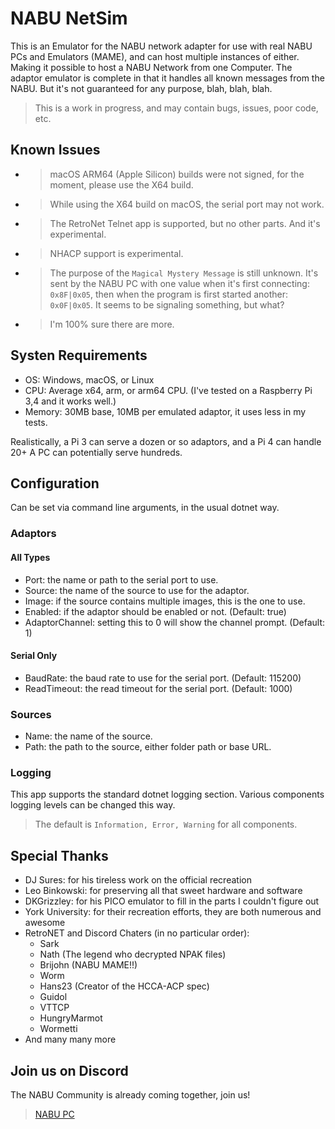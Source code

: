 ﻿# NABU NetSim

This is an Emulator for the NABU network adapter for use with real NABU PCs and Emulators (MAME),
and can host multiple instances of either. Making it possible to host a NABU Network from one
Computer. The adaptor emulator is complete in that it handles all known messages from the NABU.
But it's not guaranteed for any purpose, blah, blah, blah.

> This is a work in progress, and may contain bugs, issues, poor code, etc.

## Known Issues

- > macOS ARM64 (Apple Silicon) builds were not signed, for the moment, please use the X64 build.
- > While using the X64 build on macOS, the serial port may not work.
- > The RetroNet Telnet app is supported, but no other parts. And it's experimental.
- > NHACP support is experimental.
- > The purpose of the `Magical Mystery Message` is still unknown. It's sent by the NABU PC
  with one value when it's first connecting: `0x8F|0x05`, then when the program is
  first started another: `0x0F|0x05`. It seems to be signaling something, but what?
- > I'm 100% sure there are more.

## Systen Requirements

- OS: Windows, macOS, or Linux
- CPU: Average x64, arm, or arm64 CPU. (I've tested on a Raspberry Pi 3,4 and it works well.)
- Memory: 30MB base, 10MB per emulated adaptor, it uses less in my tests.

Realistically, a Pi 3 can serve a dozen or so adaptors, and a Pi 4 can handle 20+
A PC can potentially serve hundreds.

## Configuration

Can be set via command line arguments, in the usual dotnet way.

### Adaptors

#### All Types

- Port: the name or path to the serial port to use.
- Source: the name of the source to use for the adaptor.
- Image: if the source contains multiple images, this is the one to use.
- Enabled: if the adaptor should be enabled or not. (Default: true)
- AdaptorChannel: setting this to 0 will show the channel prompt. (Default: 1)

#### Serial Only

- BaudRate: the baud rate to use for the serial port. (Default: 115200)
- ReadTimeout: the read timeout for the serial port. (Default: 1000)

### Sources

- Name: the name of the source.
- Path: the path to the source, either folder path or base URL.

### Logging

This app supports the standard dotnet logging section. Various components logging levels can be changed
this way.

> The default is `Information, Error, Warning` for all components.

## Special Thanks

- DJ Sures: for his tireless work on the official recreation
- Leo Binkowski: for preserving all that sweet hardware and software
- DKGrizzley: for his PICO emulator to fill in the parts I couldn't figure out
- York University: for their recreation efforts, they are both numerous and awesome
- RetroNET and Discord Chaters (in no particular order):
  - Sark
  - Nath (The legend who decrypted NPAK files)
  - Brijohn (NABU MAME!!)
  - Worm
  - Hans23 (Creator of the HCCA-ACP spec)
  - Guidol
  - VTTCP
  - HungryMarmot
  - Wormetti
- And many many more

## Join us on Discord

The NABU Community is already coming together, join us!

> [NABU PC](https://discord.gg/NgxTXvND2A)
